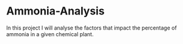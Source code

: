 # Ammonia-Analysis
In this project I will analyse the factors that impact the percentage of ammonia in a given chemical plant.
